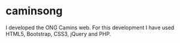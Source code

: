 caminsong
=========

 I developed the ONG Camins web. For this development I have used HTML5, Bootstrap, CSS3, jQuery and PHP.


